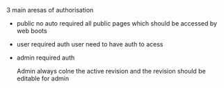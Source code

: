 3 main aresas of authorisation 
- public
	no auto required
	all public pages which should be accessed by web boots

- user
	required auth
	user need to have auth to acess

- admin
	required auth

	Admin always colne the active revision
	and the revision should be editable for admin

